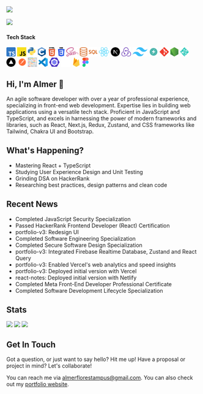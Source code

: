 <img src="./assets/banner.png" />

![](https://komarev.com/ghpvc/?username=guyfrommilkyway)

#### Tech Stack
<div>
  <img src="./assets/typescript.svg" height="24px" />
  <img src="./assets/javascript.svg" height="24px" />
  <img src="./assets/python.svg" height="24px" />
  <img src="./assets/c.svg" height="24px" />
  <img src="./assets/html5.svg" height="24px" />
  <img src="./assets/css3.svg" height="24px" />
  <img src="./assets/sass.svg" height="24px" />
  <img src="./assets/sql.png" height="24px" />
  <img src="./assets/react.svg" height="24px" />
  <img src="./assets/nextjs.svg" height="24px" />
  <img src="./assets/redux.svg" height="24px" />
  <img src="./assets/tailwind.svg" height="24px" />
  <img src="./assets/chakraui.svg" height="24px" />
  <img src="./assets/git.svg" height="24px" />
  <img src="./assets/nodejs.svg" height="24px" />
  <img src="./assets/netlify.svg" height="24px" />
  <img src="./assets/vercel.svg" height="24px" />
  <img src="./assets/postman.svg" height="24px" />
  <img src="./assets/prettier.svg" height="24px" />
  <img src="./assets/vscode.svg" height="24px" />
  <img src="./assets/eslint.svg" height="24px" />
  <img src="./assets/github.svg" height="24px" />
  <img src="./assets/firebase.svg" height="24px" />
  <img src="./assets/figma.svg" height="24px" />
</div>

## Hi, I'm Almer 👋

An agile software developer with over a year of professional experience, specializing in front-end web development. Expertise lies in building web applications using a versatile tech stack. Proficient in JavaScript and TypeScript, and excels in harnessing the power of modern frameworks and libraries, such as React, Next.js, Redux, Zustand, and CSS frameworks like Tailwind, Chakra UI and Bootstrap.

## What's Happening?
- Mastering React + TypeScript
- Studying User Experience Design and Unit Testing
- Grinding DSA on HackerRank
- Researching best practices, design patterns and clean code

## Recent News
- Completed JavaScript Security Specialization
- Passed HackerRank Frontend Developer (React) Certification
- portfolio-v3: Redesign UI
- Completed Software Engineering Specialization
- Completed Secure Software Design Specialization
- portfolio-v3: Integrated Firebase Realtime Database, Zustand and React Query
- portfolio-v3: Enabled Vercel's web analytics and speed insights
- portfolio-v3: Deployed initial version with Vercel
- react-notes: Deployed initial version with Netlify
- Completed Meta Front-End Developer Professional Certificate
- Completed Software Development Lifecycle Specialization

## Stats
<img src="https://streak-stats.demolab.com/?user=guyfrommilkyway&background=0F0F0F&currStreakLabel=FFFFFF&sideLabels=FFFFFF&dates=E4E4E4&currStreakNum=FFFFFF&sideNums=FFFFFF&fire=FFFFFF&ring=515151&hide_border=true" />
<img src="https://almertampus-stats.vercel.app/api?username=guyfrommilkyway&title_color=FFFFFF&text_color=B8B8B8&bg_color=0F0F0F&icon_color=FFFFFF&hide_border=true&rank_icon=github&show_icons=true&include_all_commits=true&custom_title=GitHub" />
<img src="https://github-readme-stats.vercel.app/api/wakatime?username=guyfrommilkyway&layout=compact&title_color=FFFFFF&text_color=B8B8B8&bg_color=0F0F0F&langs_count=10&hide_border=true&custom_title=Wakatime" />

## Get In Touch
Got a question, or just want to say hello? Hit me up! Have a proposal or project in mind? Let's collaborate!

You can reach me via [almerflorestampus@gmail.com](mailto:almerflorestampus@gmail). You can also check out my [portfolio website](https://almertampus.xyz).

